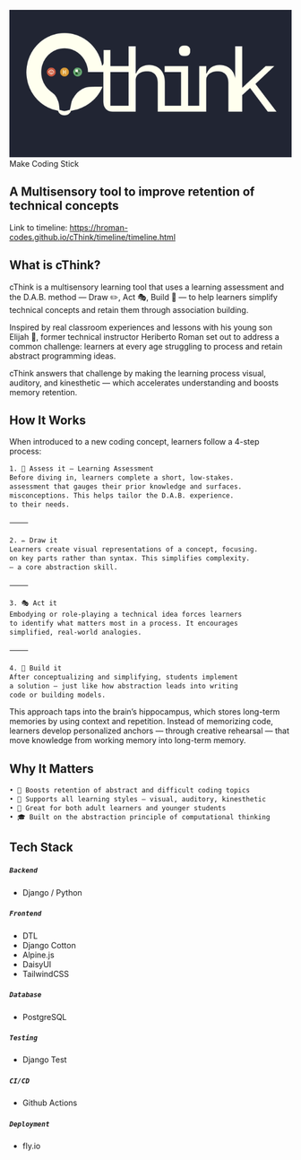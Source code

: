 ![cThink Logo](/timeline/img/cthinkreadme.png)
<br>
Make Coding Stick

## A Multisensory tool to improve retention of technical concepts
Link to timeline: https://hroman-codes.github.io/cThink/timeline/timeline.html

## What is cThink?
cThink is a multisensory learning tool that uses a learning assessment and the D.A.B. method — Draw ✏️, Act 🎭, Build 🔧 — to help learners simplify technical concepts and retain them through association building.

Inspired by real classroom experiences and lessons with his young son Elijah 👶, former technical instructor Heriberto Roman set out to address a common challenge: learners at every age struggling to process and retain abstract programming ideas.

cThink answers that challenge by making the learning process visual, auditory, and kinesthetic — which accelerates understanding and boosts memory retention.

## How It Works
When introduced to a new coding concept, learners follow a 4-step process:

	1. 🧠 Assess it – Learning Assessment
	Before diving in, learners complete a short, low-stakes. 
	assessment that gauges their prior knowledge and surfaces. 
	misconceptions. This helps tailor the D.A.B. experience. 
	to their needs.

	⸻

	2. ✏️ Draw it
	Learners create visual representations of a concept, focusing. 
	on key parts rather than syntax. This simplifies complexity. 
	— a core abstraction skill.

	⸻

	3. 🎭 Act it
	Embodying or role-playing a technical idea forces learners 
	to identify what matters most in a process. It encourages 
	simplified, real-world analogies.

	⸻

	4. 🔧 Build it
	After conceptualizing and simplifying, students implement 
	a solution — just like how abstraction leads into writing 
	code or building models.


This approach taps into the brain’s hippocampus, which stores long-term memories by using context and repetition. Instead of memorizing code, learners develop personalized anchors — through creative rehearsal — that move knowledge from working memory into long-term memory.

## Why It Matters
	• 🚀 Boosts retention of abstract and difficult coding topics
	• 🧠 Supports all learning styles — visual, auditory, kinesthetic
	• 🧒 Great for both adult learners and younger students
	• 🎓 Built on the abstraction principle of computational thinking


## Tech Stack
##### ```Backend```
- Django / Python

##### ```Frontend```
- DTL
- Django Cotton
- Alpine.js
- DaisyUI
- TailwindCSS

##### ```Database```
- PostgreSQL


##### ```Testing```
- Django Test


##### ```CI/CD```
- Github Actions

##### ```Deployment```
- fly.io
